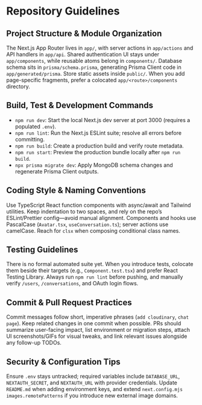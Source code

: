# Repository Guidelines

## Project Structure & Module Organization
The Next.js App Router lives in `app/`, with server actions in `app/actions` and API handlers in `app/api`. Shared authentication UI stays under `app/components`, while reusable atoms belong in `components/`. Database schema sits in `prisma/schema.prisma`, generating Prisma Client code in `app/generated/prisma`. Store static assets inside `public/`. When you add page-specific fragments, prefer a colocated `app/<route>/components` directory.

## Build, Test & Development Commands
- `npm run dev`: Start the local Next.js dev server at port 3000 (requires a populated `.env`).
- `npm run lint`: Run the Next.js ESLint suite; resolve all errors before committing.
- `npm run build`: Create a production build and verify route metadata.
- `npm run start`: Preview the production bundle locally after `npm run build`.
- `npx prisma migrate dev`: Apply MongoDB schema changes and regenerate Prisma Client outputs.

## Coding Style & Naming Conventions
Use TypeScript React function components with async/await and Tailwind utilities. Keep indentation to two spaces, and rely on the repo’s ESLint/Prettier config—avoid manual alignment. Components and hooks use PascalCase (`Avatar.tsx`, `useConversation.ts`); server actions use camelCase. Reach for `clsx` when composing conditional class names.

## Testing Guidelines
There is no formal automated suite yet. When you introduce tests, colocate them beside their targets (e.g., `Component.test.tsx`) and prefer React Testing Library. Always run `npm run lint` before pushing, and manually verify `/users`, `/conversations`, and OAuth login flows.

## Commit & Pull Request Practices
Commit messages follow short, imperative phrases (`add cloudinary`, `chat page`). Keep related changes in one commit when possible. PRs should summarize user-facing impact, list environment or migration steps, attach UI screenshots/GIFs for visual tweaks, and link relevant issues alongside any follow-up TODOs.

## Security & Configuration Tips
Ensure `.env` stays untracked; required variables include `DATABASE_URL`, `NEXTAUTH_SECRET`, and `NEXTAUTH_URL` with provider credentials. Update `README.md` when adding environment keys, and extend `next.config.mjs` `images.remotePatterns` if you introduce new external image domains.
